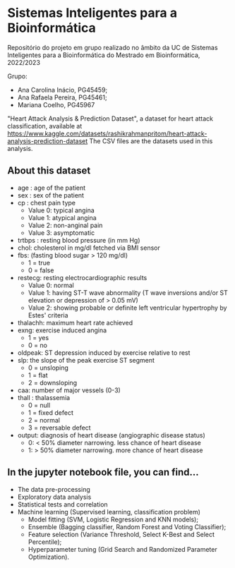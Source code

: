 # Sistemas Inteligentes para a Bioinformática
Repositório do projeto em grupo realizado no âmbito da UC de Sistemas Inteligentes para a Bioinformática do Mestrado em Bioinformática, 2022/2023

Grupo:
- Ana Carolina Inácio, PG45459;
- Ana Rafaela Pereira, PG45461;
- Mariana Coelho, PG45967

"Heart Attack Analysis & Prediction Dataset", a dataset for heart attack classification, available at https://www.kaggle.com/datasets/rashikrahmanpritom/heart-attack-analysis-prediction-dataset
The CSV files are the datasets used in this analysis.

## About this dataset
- age : age of the patient
- sex : sex of the patient
- cp : chest pain type
  - Value 0: typical angina
  - Value 1: atypical angina
  - Value 2: non-anginal pain
  - Value 3: asymptomatic
- trtbps : resting blood pressure (in mm Hg)
- chol: cholesterol in mg/dl fetched via BMI sensor
- fbs: (fasting blood sugar > 120 mg/dl)
  - 1 = true
  - 0 = false
- restecg: resting electrocardiographic results
  - Value 0: normal
  - Value 1: having ST-T wave abnormality (T wave inversions and/or ST elevation or depression of > 0.05 mV)
  - Value 2: showing probable or definite left ventricular hypertrophy by Estes' criteria
- thalachh: maximum heart rate achieved
- exng: exercise induced angina
  - 1 = yes
  - 0 = no
- oldpeak: ST depression induced by exercise relative to rest
- slp: the slope of the peak exercise ST segment
  - 0 = unsloping
  - 1 = flat
  - 2 = downsloping
- caa: number of major vessels (0-3)
- thall : thalassemia
  - 0 = null
  - 1 = fixed defect
  - 2 = normal
  - 3 = reversable defect
- output: diagnosis of heart disease (angiographic disease status)
  - 0: < 50% diameter narrowing. less chance of heart disease
  - 1: > 50% diameter narrowing. more chance of heart disease

## In the jupyter notebook file, you can find...
- The data pre-processing
- Exploratory data analysis
- Statistical tests and correlation
- Machine learning (Supervised learning, classification problem)
  - Model fitting (SVM, Logistic Regression and KNN models);
  - Ensemble (Bagging classifier, Random Forest and Voting Classifier);
  - Feature selection (Variance Threshold, Select K-Best and Select Percentile);
  - Hyperparameter tuning (Grid Search and Randomized Parameter Optimization).
